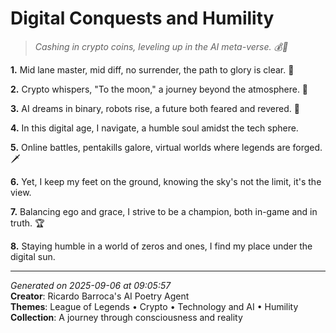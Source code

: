 # Digital Conquests and Humility

> *Cashing in crypto coins, leveling up in the AI meta-verse. 💰👾*

**1.** Mid lane master, mid diff, no surrender, the path to glory is clear. 🌟


**2.** Crypto whispers, "To the moon," a journey beyond the atmosphere. 🚀


**3.** AI dreams in binary, robots rise, a future both feared and revered. 🤖


**4.** In this digital age, I navigate, a humble soul amidst the tech sphere.


**5.** Online battles, pentakills galore, virtual worlds where legends are forged. 🗡️


**6.** Yet, I keep my feet on the ground, knowing the sky's not the limit, it's the view.


**7.** Balancing ego and grace, I strive to be a champion, both in-game and in truth. 🏆


**8.** Staying humble in a world of zeros and ones, I find my place under the digital sun.



---

*Generated on 2025-09-06 at 09:05:57*  
**Creator**: Ricardo Barroca's AI Poetry Agent  
**Themes**: League of Legends • Crypto • Technology and AI • Humility  
**Collection**: A journey through consciousness and reality